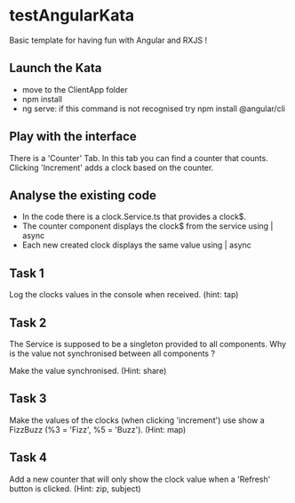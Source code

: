 # testAngularKata

Basic template for having fun with Angular and RXJS !

## Launch the Kata
 - move to the ClientApp folder
 - npm install
 - ng serve: if this command is not recognised try npm install @angular/cli
 

 ## Play with the interface
 There is a 'Counter' Tab. In this tab you can find a counter that counts. Clicking 'Increment' adds a clock based on the counter.

 ## Analyse the existing code
  - In the code there is a clock.Service.ts that provides a clock$.
  - The counter component displays the clock$ from the service using | async
  - Each new created clock displays the same value using | async
 
  ## Task 1
  Log the clocks values in the console when received.
  (hint: tap)
  
  ## Task 2
  The Service is supposed to be a singleton provided to all components. Why is the value not synchronised between all components ?
    
  Make the value synchronised. (Hint: share)
  
  ## Task 3
  Make the values of the clocks (when clicking 'increment') use show a FizzBuzz (%3 = 'Fizz', %5 = 'Buzz').
  (Hint: map)
  
  ## Task 4
  Add a new counter that will only show the clock value when a 'Refresh' button is clicked.
  (Hint: zip, subject)
